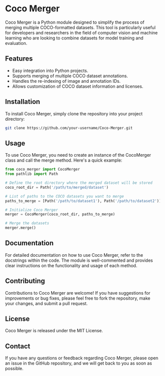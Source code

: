 # Coco Merger

Coco Merger is a Python module designed to simplify the process of merging multiple COCO-formatted datasets. This tool is particularly useful for developers and researchers in the field of computer vision and machine learning who are looking to combine datasets for model training and evaluation.

## Features

- Easy integration into Python projects.
- Supports merging of multiple COCO dataset annotations.
- Handles the re-indexing of image and annotation IDs.
- Allows customization of COCO dataset information and licenses.

## Installation

To install Coco Merger, simply clone the repository into your project directory:

```bash
git clone https://github.com/your-username/Coco-Merger.git
```

## Usage
To use Coco Merger, you need to create an instance of the CocoMerger class and call the merge method. Here's a quick example:
```python
from coco_merger import CocoMerger
from pathlib import Path

# Define the root directory where the merged dataset will be stored
coco_root_dir = Path('/path/to/merged/dataset')

# List of paths to the COCO datasets you want to merge
paths_to_merge = [Path('/path/to/dataset1'), Path('/path/to/dataset2')]

# Initialize Coco Merger
merger = CocoMerger(coco_root_dir, paths_to_merge)

# Merge the datasets
merger.merge()
```

## Documentation
For detailed documentation on how to use Coco Merger, refer to the docstrings within the code. The module is well-commented and provides clear instructions on the functionality and usage of each method.  

## Contributing
Contributions to Coco Merger are welcome! If you have suggestions for improvements or bug fixes, please feel free to fork the repository, make your changes, and submit a pull request.  

## License
Coco Merger is released under the MIT License.  

## Contact
If you have any questions or feedback regarding Coco Merger, please open an issue in the GitHub repository, and we will get back to you as soon as possible.